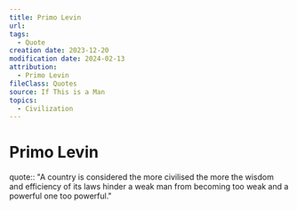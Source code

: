```yaml
---
title: Primo Levin
url: 
tags:
  - Quote
creation date: 2023-12-20
modification date: 2024-02-13
attribution:
  - Primo Levin
fileClass: Quotes
source: If This is a Man
topics:
  - Civilization
---
```


# Primo Levin

quote:: "A country is considered the more civilised the more the wisdom and efficiency of its laws hinder a weak man from becoming too weak and a powerful one too powerful."  
